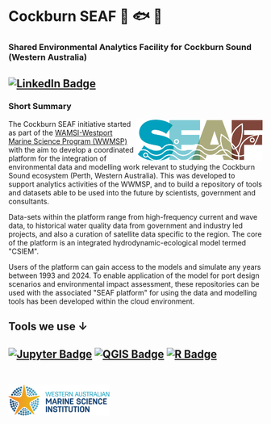 # Cockburn SEAF :dolphin: :fish: :ocean:

### Shared Environmental Analytics Facility for Cockburn Sound (Western Australia)

[![LinkedIn Badge](https://img.shields.io/badge/connect-LinkedIn-blue)](https://au.linkedin.com/company/wamsi) 
--
### Short Summary

<a href="url"><img src="https://github.com/SEAF-CS/.github/blob/main/profile/seaf.jpg" align="right" width="250" ></a>
The Cockburn SEAF initiative started as part of the [WAMSI-Westport Marine Science Program (WWMSP)](https://wamsi.org.au/projects/cockburn-sound/) with the aim to develop a coordinated platform for the integration of environmental data and modelling work relevant to studying the Cockburn Sound ecosystem (Perth, Western Australia). This was developed to support analytics activities of the WWMSP, and to build a repository of tools and datasets able to be used into the future by scientists, government and consultants. 

Data-sets within the platform range from high-frequency current and wave data, to historical water quality data from government and industry led projects, and also a curation of satellite data specific to the region. The core of the platform is an integrated hydrodynamic-ecological model termed "CSIEM".

Users of the platform can gain access to the models and simulate any years between 1993 and 2024. To enable application of the model for port design scenarios and environmental impact assessment, these repositories can be used with the associated "SEAF platform" for using the data and modelling tools has been developed within the cloud environment.

## Tools we use ↓
[![Jupyter Badge](https://img.shields.io/badge/Jupyter-F37626.svg?&style=for-the-badge&logo=Jupyter&logoColor=white)](https://ronygolderku.netlify.app/)
[![QGIS Badge](https://img.shields.io/badge/Qgis-589632.svg?style=for-the-badge&logo=Qgis&logoColor=white)](https://ronygolderku.netlify.app/)
[![R Badge](https://img.shields.io/badge/R-276DC3?style=for-the-badge&logo=r&logoColor=white)](https://seaf-cs.github.io/csiem-science/)
-


<br>

[<img src="https://github.com/SEAF-CS/.github/blob/main/profile/wamsi.png" alt="WAMSI" width="200"/>](https://wamsi.org.au/projects/cockburn-sound/)
